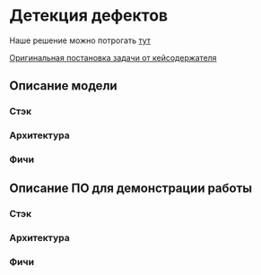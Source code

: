 # Детекция дефектов 

Наше решение можно потрогать [тут](https://yandex.ru)

[Оригинальная постановка задачи от кейсодержателя](./task.pdf)

## Описание модели
### Стэк
### Архитектура
### Фичи

## Описание ПО для демонстрации работы
### Стэк
### Архитектура
### Фичи
